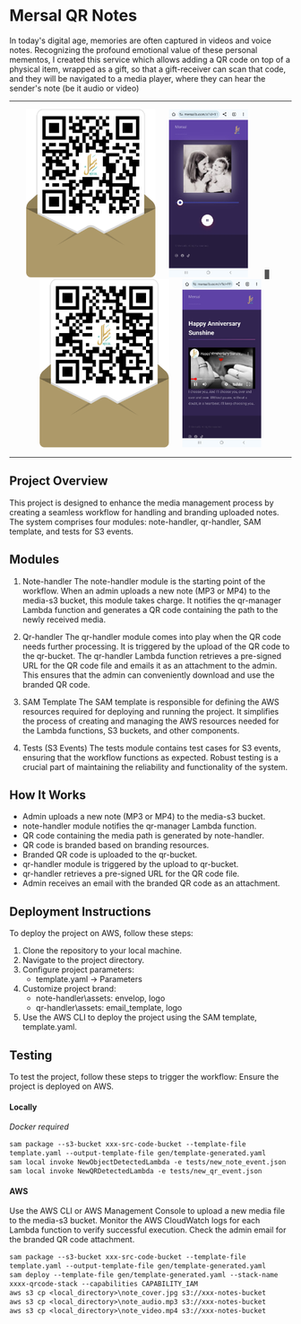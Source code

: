 # Mersal QR Notes

In today's digital age, memories are often captured in videos and voice notes. Recognizing the profound emotional value of these personal mementos, I created this service which allows adding a QR code on top of a physical item, wrapped as a gift,
so that a gift-receiver can scan that code, and they will be navigated to a media player, where they can hear the sender's note (be it audio or video)

---

<p align="center">
  <img src="sample/audio-qr.png" height="300" alt="Audio note QR Code" style="margin-right: 20px;">
  <img src="sample/audio-qr-scanned.png" height="300" alt="Audio note QR Code" style="margin-right: 20px;">
  <span style="margin: 10px 10px; border-right: 8px solid #555;"></span>
  <img src="sample/video-qr.png"  height="300" alt="Video note QR Code" style="margin-right: 20px;margin-left: 20px">
  <img src="sample/video-qr-scanned.png"  height="300" alt="Video note QR Code" style="margin-right: 20px;">
</p>

---

## Project Overview

This project is designed to enhance the media management process by creating a seamless workflow for handling and branding uploaded notes.
The system comprises four modules: note-handler, qr-handler, SAM template, and tests for S3 events.

## Modules

1. Note-handler
   The note-handler module is the starting point of the workflow. When an admin uploads a new note (MP3 or MP4) to the media-s3 bucket, this module takes charge.
   It notifies the qr-manager Lambda function and generates a QR code containing the path to the newly received media.

2. Qr-handler
   The qr-handler module comes into play when the QR code needs further processing. It is triggered by the upload of the QR code to the qr-bucket. The qr-handler Lambda function retrieves a pre-signed URL for the QR code file and emails it as an attachment to the admin. This ensures that the admin can conveniently download and use the branded QR code.

3. SAM Template
   The SAM template is responsible for defining the AWS resources required for deploying and running the project. It simplifies the process of creating and managing the AWS resources needed for the Lambda functions, S3 buckets, and other components.

4. Tests (S3 Events)
   The tests module contains test cases for S3 events, ensuring that the workflow functions as expected. Robust testing is a crucial part of maintaining the reliability and functionality of the system.

## How It Works

- Admin uploads a new note (MP3 or MP4) to the media-s3 bucket.
- note-handler module notifies the qr-manager Lambda function.
- QR code containing the media path is generated by note-handler.
- QR code is branded based on branding resources.
- Branded QR code is uploaded to the qr-bucket.
- qr-handler module is triggered by the upload to qr-bucket.
- qr-handler retrieves a pre-signed URL for the QR code file.
- Admin receives an email with the branded QR code as an attachment.

## Deployment Instructions

To deploy the project on AWS, follow these steps:

1. Clone the repository to your local machine.
2. Navigate to the project directory.
3. Configure project parameters:
   - template.yaml -> Parameters
4. Customize project brand:
   - note-handler\assets: envelop, logo
   - qr-handler\assets: email_template, logo
5. Use the AWS CLI to deploy the project using the SAM template, template.yaml.

## Testing

To test the project, follow these steps to trigger the workflow:
Ensure the project is deployed on AWS.

#### Locally

_Docker required_

```
sam package --s3-bucket xxx-src-code-bucket --template-file template.yaml --output-template-file gen/template-generated.yaml
sam local invoke NewObjectDetectedLambda -e tests/new_note_event.json
sam local invoke NewQRDetectedLambda -e tests/new_qr_event.json
```

#### AWS

Use the AWS CLI or AWS Management Console to upload a new media file to the media-s3 bucket.
Monitor the AWS CloudWatch logs for each Lambda function to verify successful execution.
Check the admin email for the branded QR code attachment.

```
sam package --s3-bucket xxx-src-code-bucket --template-file template.yaml --output-template-file gen/template-generated.yaml
sam deploy --template-file gen/template-generated.yaml --stack-name xxxx-qrcode-stack --capabilities CAPABILITY_IAM
aws s3 cp <local_directory>\note_cover.jpg s3://xxx-notes-bucket
aws s3 cp <local_directory>\note_audio.mp3 s3://xxx-notes-bucket
aws s3 cp <local_directory>\note_video.mp4 s3://xxx-notes-bucket
```

